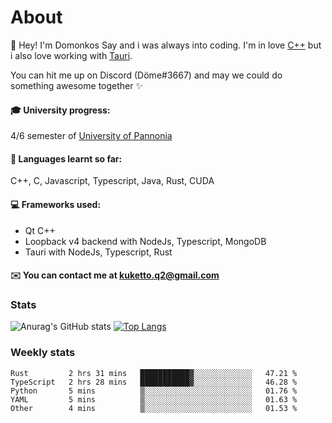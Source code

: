 # About

👋 Hey! I'm Domonkos Say and i was always into coding. I'm in love [C++](https://github.com/KuKetto/GreenHouseProject "C++") but i also love working with [Tauri](https://github.com/KuKetto/BNBVisualizer "Tauri"). 

You can hit me up on Discord (Döme#3667) and may we could do something awesome together ✨ 

#### 🎓 University progress: 
4/6 semester of [University of Pannonia](https://mik.uni-pannon.hu/en/ "University of Pannonia") 

#### 📖 Languages learnt so far: 
C++, C, Javascript, Typescript, Java, Rust, CUDA 

#### 💻 Frameworks used: 
  - Qt C++
  - Loopback v4 backend with NodeJs, Typescript, MongoDB
  - Tauri with NodeJs, Typescript, Rust

#### ✉️ You can contact me at kuketto.q2@gmail.com

### Stats

![Anurag's GitHub stats](https://github-readme-stats.vercel.app/api?username=KuKetto&theme=tokyonight&show_icons=true)
[![Top Langs](https://github-readme-stats.vercel.app/api/top-langs/?username=KuKetto&layout=compact)](https://github.com/KuKetto/github-readme-stats)

### Weekly stats

<!--START_SECTION:waka-->

```text
Rust         2 hrs 31 mins   ███████████▓░░░░░░░░░░░░░   47.21 %
TypeScript   2 hrs 28 mins   ███████████▓░░░░░░░░░░░░░   46.28 %
Python       5 mins          ▒░░░░░░░░░░░░░░░░░░░░░░░░   01.76 %
YAML         5 mins          ▒░░░░░░░░░░░░░░░░░░░░░░░░   01.63 %
Other        4 mins          ▒░░░░░░░░░░░░░░░░░░░░░░░░   01.53 %
```

<!--END_SECTION:waka-->
